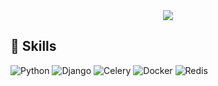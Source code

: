   <div align=center>
	<a href="https://hits.seeyoufarm.com"><img src="https://hits.seeyoufarm.com/api/count/incr/badge.svg?url=https%3A%2F%2Fgithub.com%2Fbong7233&count_bg=%2311C8C1&title_bg=%231D1A1A&icon=tapas.svg&icon_color=%2342C0A9&title=hits&edge_flat=false"/></a>	
  </div>


## :crystal_ball: Skills

![Python](https://img.shields.io/badge/Python-3776AB.svg?&style=for-the-badge&logo=Python&logoColor=3776AB)
![Django](https://img.shields.io/badge/Django-3776AB.svg?&style=for-the-badge&logo=Django&logoColor=092E20)
![Celery](https://img.shields.io/badge/Celery-3776AB.svg?&style=for-the-badge&logo=Celery&logoColor=37814A)
![Docker](https://img.shields.io/badge/Docker-3776AB.svg?&style=for-the-badge&logo=Docker&logoColor=2496ED)
![Redis](https://img.shields.io/badge/Redis-3776AB.svg?&style=for-the-badge&logo=Redis&logoColor=DC382D)
